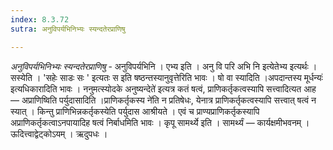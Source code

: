 ```yaml
---
index: 8.3.72
sutra: अनुविपर्यभिनिभ्यः स्यन्दतेरप्राणिषु

---
```

_अनुविपर्यभिनिभ्यः स्यन्दतेरप्राणिषु_ - अनुविपर्यभिनि । एभ्य इति । अनु वि परि अभि नि इत्येतेभ्य इत्यर्थः । सस्येति । 'सहेः साडः सः ' इत्यतः स इति षष्ठन्तस्यानुवृत्तेरिति भावः । षो वा स्यादिति ।अपदान्तस्य मूर्धन्यः॑ इत्यधिकारादिति भावः । ननुमत्स्योदके अनुष्यन्देते॑ इत्यत्र कतं षत्वं, प्राणिकर्तृकत्वस्यापि सत्त्वादित्यत आह —  अप्राणिष्विति पर्युदासादिति ।प्राणिकर्तृकस्य ने॑ति न प्रतिषेधः, येनात्र प्राणिकर्तृकत्वस्यापि सत्त्वात् षत्वं न स्यात् । किन्तु प्राणिभिन्नकर्तृकस्येति पर्युदास आश्रीयते । एवं च प्राण्यप्राणिकर्तृकस्यापि अप्राणिकर्तृकत्वाऽनपायादिह षत्वं निर्बाधमिति भावः । कृपू सामर्थ्ये इति । सामर्थ्यं —  कार्यक्षमीभवनम् । ऊदित्त्वाद्वेट्कोऽयम् । ऋदुपधः ।